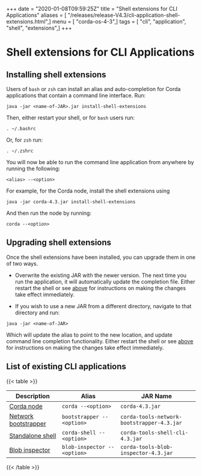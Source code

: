 +++
date = "2020-01-08T09:59:25Z"
title = "Shell extensions for CLI Applications"
aliases = [ "/releases/release-V4.3/cli-application-shell-extensions.html",]
menu = [ "corda-os-4-3",]
tags = [ "cli", "application", "shell", "extensions",]
+++


# Shell extensions for CLI Applications


## Installing shell extensions

Users of `bash` or `zsh` can install an alias and auto-completion for Corda applications that contain a command line interface. Run:

```shell
java -jar <name-of-JAR>.jar install-shell-extensions
```
Then, either restart your shell, or for `bash` users run:

```shell
. ~/.bashrc
```
Or, for `zsh` run:

```shell
. ~/.zshrc
```
You will now be able to run the command line application from anywhere by running the following:

```shell
<alias> --<option>
```
For example, for the Corda node, install the shell extensions using

```shell
java -jar corda-4.3.jar install-shell-extensions
```
And then run the node by running:

```shell
corda --<option>
```

## Upgrading shell extensions

Once the shell extensions have been installed, you can upgrade them in one of two ways.


* Overwrite the existing JAR with the newer version. The next time you run the application, it will automatically update
                        the completion file. Either restart the shell or see [above](#installing-shell-extensions) for instructions
                        on making the changes take effect immediately.


* If you wish to use a new JAR from a different directory, navigate to that directory and run:

```shell
java -jar <name-of-JAR>
```
Which will update the alias to point to the new location, and update command line completion functionality. Either
                        restart the shell or see [above](#installing-shell-extensions) for instructions on making the changes take effect immediately.



## List of existing CLI applications


{{< table >}}

|Description|Alias|JAR Name|
|---------------------------------------------------------|------------------------------|----------------------------------------------------------|
|[Corda node](running-a-node.md#starting-an-individual-corda-node)|`corda --<option>`|`corda-4.3.jar`|
|[Network bootstrapper](network-bootstrapper.md)|`bootstrapper --<option>`|`corda-tools-network-bootstrapper-4.3.jar`|
|[Standalone shell](shell.md#standalone-shell)|`corda-shell --<option>`|`corda-tools-shell-cli-4.3.jar`|
|[Blob inspector](blob-inspector.md)|`blob-inspector --<option>`|`corda-tools-blob-inspector-4.3.jar`|

{{< /table >}}

